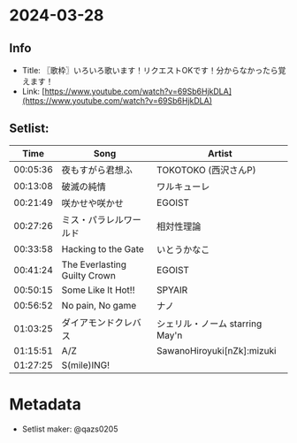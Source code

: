# 2024-03-28

## Info
- Title: 〖歌枠〗いろいろ歌います！リクエストOKです！分からなかったら覚えます！
- Link: [https://www.youtube.com/watch?v=69Sb6HjkDLA](https://www.youtube.com/watch?v=69Sb6HjkDLA)

## Setlist:
| Time     | Song                             | Artist                         |
|----------|----------------------------------|--------------------------------|
| 00:05:36 | 夜もすがら君想ふ                 | TOKOTOKO (西沢さんP)           |
| 00:13:08 | 破滅の純情                       | ワルキューレ                     |
| 00:21:49 | 咲かせや咲かせ                   | EGOIST                         |
| 00:27:26 | ミス・パラレルワールド           | 相対性理論                      |
| 00:33:58 | Hacking to the Gate             | いとうかなこ                   |
| 00:41:24 | The Everlasting Guilty Crown    | EGOIST                         |
| 00:50:15 | Some Like It Hot!!              | SPYAIR                         |
| 00:56:52 | No pain, No game                | ナノ                            |
| 01:03:25 | ダイアモンドクレバス             | シェリル・ノーム starring May'n|
| 01:15:51 | A/Z                              | SawanoHiroyuki[nZk]:mizuki    |
| 01:27:25 | S(mile)ING!                     |                                |

# Metadata
- Setlist maker: @qazs0205
